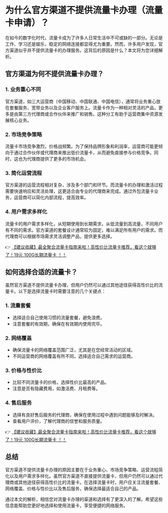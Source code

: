 # 为什么官方渠道不提供流量卡办理（流量卡申请）？

在如今的数字化时代，流量卡成为了许多人日常生活中不可或缺的一部分。无论是工作、学习还是娱乐，稳定的网络连接都显得尤为重要。然而，许多用户发现，官方渠道似乎并不提供流量卡的办理服务。这背后的原因是什么？本文将为您详细解析。

## 官方渠道为何不提供流量卡办理？

### 1. **业务重心不同**
官方渠道，如三大运营商（中国移动、中国联通、中国电信），通常将业务重心放在套餐服务、宽带业务以及企业客户服务上。流量卡作为一种相对灵活的产品，更多是由第三方代理商或合作伙伴来推广和销售。这种分工有助于运营商集中资源发展核心业务。

### 2. **市场竞争策略**
流量卡市场竞争激烈，价格战频繁。为了保持品牌形象和利润率，运营商可能更倾向于通过合作伙伴或代理商来推出低价流量卡，从而避免直接参与价格竞争。同时，这也为代理商提供了更多的市场机会。

### 3. **简化运营流程**
官方渠道的运营流程相对复杂，涉及多个部门和环节。而流量卡的办理和激活过程需要快速响应和灵活处理，这更适合由专业的代理商来完成。通过外包流量卡业务，运营商可以简化内部流程，提高效率。

### 4. **用户需求多样化**
流量卡的用户需求多样化，从短期使用到长期需求，从低流量到高流量，不同用户有不同的需求。官方渠道的套餐设计通常较为固定，难以满足所有用户的需求。而代理商可以根据市场需求灵活调整产品，提供更多选择。

👉 [【建议收藏】最全聚合流量卡指南来啦！高性价比流量卡推荐，看这个就够了！19元 100G长期流量卡 ！！](https://bit.ly/Liuliangka)

## 如何选择合适的流量卡？

虽然官方渠道不提供流量卡办理，但用户仍然可以通过其他途径获得高性价比的流量卡。以下是选择流量卡时需要注意的几个关键点：

### 1. **流量套餐**
- 选择适合自己使用习惯的流量套餐，避免浪费。
- 注意套餐的有效期，确保在有效期内使用完毕。

### 2. **网络覆盖**
- 确保流量卡的网络覆盖范围广泛，尤其是在您经常活动的区域。
- 不同运营商的网络覆盖有所不同，选择适合自己需求的运营商。

### 3. **价格与性价比**
- 比较不同流量卡的价格，选择性价比最高的产品。
- 注意是否有隐藏费用，如激活费、月租费等。

### 4. **售后服务**
- 选择有良好售后服务的代理商，确保在使用过程中遇到问题能够及时解决。
- 查看用户评价，了解代理商的信誉和服务质量。

👉 [【建议收藏】最全聚合流量卡指南来啦！高性价比流量卡推荐，看这个就够了！19元 100G长期流量卡 ！！](https://bit.ly/Liuliangka)

## 总结

官方渠道不提供流量卡办理的原因主要在于业务重心、市场竞争策略、运营流程简化以及用户需求多样化。虽然官方渠道不直接提供流量卡，但用户仍然可以通过代理商或其他途径获得高性价比的流量卡。在选择流量卡时，用户应关注流量套餐、网络覆盖、价格与性价比以及售后服务，确保选择最适合自己的产品。

通过本文的解析，相信您对流量卡办理的渠道和选择有了更深入的了解。希望这些信息能帮助您更好地选择和使用流量卡，享受便捷的网络服务。
